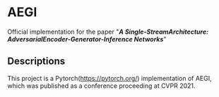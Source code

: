 # AEGI
Official implementation for the paper "***A Single-StreamArchitecture: AdversarialEncoder-Generator-Inference Networks***"

## Descriptions
This project is a Pytorch(https://pytorch.org/) implementation of AEGI, which was published as a conference proceeding at CVPR 2021.
